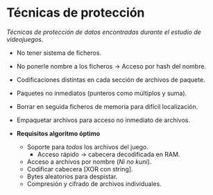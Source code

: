 Técnicas de protección
==
*Técnicas de protección de datos encontradas durante el estudio
de videojuegos.*

* No tener sistema de ficheros.
* No ponerle nombre a los ficheros -> Acceso por hash del nombre.
* Codificaciones distintas en cada sección de archivos de paquete.
* Paquetes no inmediatos (punteros como múltiplos y suma).
* Borrar en seguida ficheros de memoria para difícil localización.
* Empaquetar archivos para acceso no inmediato de archivos.


* **Requisitos algoritmo óptimo**
  * Soporte para *todos* los archivos del juego.
    * Acceso rápido -> cabecera decodificada en RAM.
  * Acceso a archivos por nombre (*Ni no kuni*).
  * Codificar cabecera [XOR con string].
  * Bytes aleatorios para despistar.
  * Compresión y cifrado de archivos individuales.
